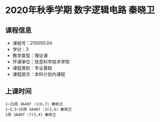 # 2020年秋季学期 数字逻辑电路 秦晓卫






## 课程信息

- 课程号：210050.04
- 学分：3
- 教学类型：理论课
- 开课单位：信息科学技术学院
- 课程类别：专业基础
- 课程层次：本科计划内课程

## 上课时间

```
1~15周 3A407 :1(6,7) 秦晓卫
1~3,5~15周 3A407 :3(3,4) 秦晓卫
3周 3A407 :7(3,4) 秦晓卫
```

